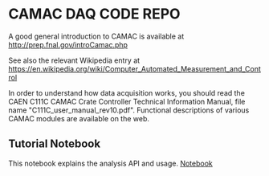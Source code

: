 # CAMAC DAQ CODE REPO

A good general introduction to CAMAC is available at
http://prep.fnal.gov/introCamac.php

See also the relevant Wikipedia entry at
https://en.wikipedia.org/wiki/Computer_Automated_Measurement_and_Control

In order to understand how data acquisition works, you should read the
CAEN C111C CAMAC Crate Controller Technical Information Manual, file
name "C111C_user_manual_rev10.pdf". Functional descriptions of various
CAMAC modules are available on the web.

## Tutorial Notebook
This notebook explains the analysis API and usage.
[Notebook](CrateAnalysis/MuonAnalysisDoc.ipynb)
